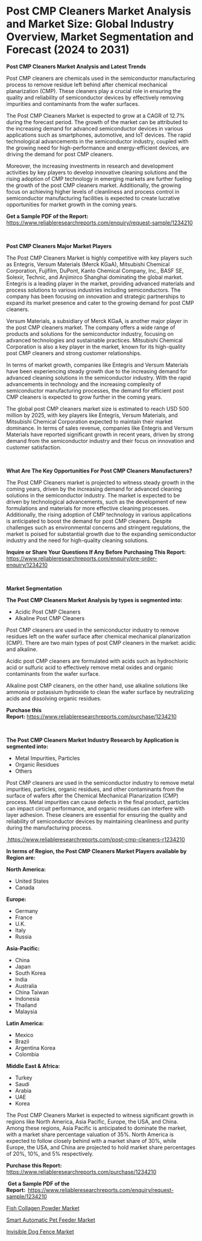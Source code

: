 <p><h1>Post CMP Cleaners Market Analysis and Market Size: Global Industry Overview, Market Segmentation and Forecast (2024 to 2031)</h1></p><p><strong>Post CMP Cleaners Market Analysis and Latest Trends</strong></p>
<p><p>Post CMP cleaners are chemicals used in the semiconductor manufacturing process to remove residue left behind after chemical mechanical planarization (CMP). These cleaners play a crucial role in ensuring the quality and reliability of semiconductor devices by effectively removing impurities and contaminants from the wafer surfaces.</p><p>The Post CMP Cleaners Market is expected to grow at a CAGR of 12.7% during the forecast period. The growth of the market can be attributed to the increasing demand for advanced semiconductor devices in various applications such as smartphones, automotive, and IoT devices. The rapid technological advancements in the semiconductor industry, coupled with the growing need for high-performance and energy-efficient devices, are driving the demand for post CMP cleaners.</p><p>Moreover, the increasing investments in research and development activities by key players to develop innovative cleaning solutions and the rising adoption of CMP technology in emerging markets are further fueling the growth of the post CMP cleaners market. Additionally, the growing focus on achieving higher levels of cleanliness and process control in semiconductor manufacturing facilities is expected to create lucrative opportunities for market growth in the coming years.</p></p>
<p><strong>Get a Sample PDF of the Report:&nbsp;</strong> <a href="https://www.reliableresearchreports.com/enquiry/request-sample/1234210">https://www.reliableresearchreports.com/enquiry/request-sample/1234210</a></p>
<p>&nbsp;</p>
<p><strong>Post CMP Cleaners Major Market Players</strong></p>
<p><p>The Post CMP Cleaners Market is highly competitive with key players such as Entegris, Versum Materials (Merck KGaA), Mitsubishi Chemical Corporation, Fujifilm, DuPont, Kanto Chemical Company, Inc., BASF SE, Solexir, Technic, and Anjimirco Shanghai dominating the global market. Entegris is a leading player in the market, providing advanced materials and process solutions to various industries including semiconductors. The company has been focusing on innovation and strategic partnerships to expand its market presence and cater to the growing demand for post CMP cleaners.</p><p>Versum Materials, a subsidiary of Merck KGaA, is another major player in the post CMP cleaners market. The company offers a wide range of products and solutions for the semiconductor industry, focusing on advanced technologies and sustainable practices. Mitsubishi Chemical Corporation is also a key player in the market, known for its high-quality post CMP cleaners and strong customer relationships.</p><p>In terms of market growth, companies like Entegris and Versum Materials have been experiencing steady growth due to the increasing demand for advanced cleaning solutions in the semiconductor industry. With the rapid advancements in technology and the increasing complexity of semiconductor manufacturing processes, the demand for efficient post CMP cleaners is expected to grow further in the coming years.</p><p>The global post CMP cleaners market size is estimated to reach USD 500 million by 2025, with key players like Entegris, Versum Materials, and Mitsubishi Chemical Corporation expected to maintain their market dominance. In terms of sales revenue, companies like Entegris and Versum Materials have reported significant growth in recent years, driven by strong demand from the semiconductor industry and their focus on innovation and customer satisfaction.</p></p>
<p>&nbsp;</p>
<p><strong>What Are The Key Opportunities For Post CMP Cleaners Manufacturers?</strong></p>
<p><p>The Post CMP Cleaners market is projected to witness steady growth in the coming years, driven by the increasing demand for advanced cleaning solutions in the semiconductor industry. The market is expected to be driven by technological advancements, such as the development of new formulations and materials for more effective cleaning processes. Additionally, the rising adoption of CMP technology in various applications is anticipated to boost the demand for post CMP cleaners. Despite challenges such as environmental concerns and stringent regulations, the market is poised for substantial growth due to the expanding semiconductor industry and the need for high-quality cleaning solutions.</p></p>
<p><strong>Inquire or Share Your Questions If Any Before Purchasing This Report:</strong> <a href="https://www.reliableresearchreports.com/enquiry/pre-order-enquiry/1234210">https://www.reliableresearchreports.com/enquiry/pre-order-enquiry/1234210</a></p>
<p>&nbsp;</p>
<p><strong>Market Segmentation</strong></p>
<p><strong>The Post CMP Cleaners Market Analysis by types is segmented into:</strong></p>
<p><ul><li>Acidic Post CMP Cleaners</li><li>Alkaline Post CMP Cleaners</li></ul></p>
<p><p>Post CMP cleaners are used in the semiconductor industry to remove residues left on the wafer surface after chemical mechanical planarization (CMP). There are two main types of post CMP cleaners in the market: acidic and alkaline.</p><p>Acidic post CMP cleaners are formulated with acids such as hydrochloric acid or sulfuric acid to effectively remove metal oxides and organic contaminants from the wafer surface. </p><p>Alkaline post CMP cleaners, on the other hand, use alkaline solutions like ammonia or potassium hydroxide to clean the wafer surface by neutralizing acids and dissolving organic residues.</p></p>
<p><strong>Purchase this Report:&nbsp;</strong><a href="https://www.reliableresearchreports.com/purchase/1234210">https://www.reliableresearchreports.com/purchase/1234210</a></p>
<p>&nbsp;</p>
<p><strong>The Post CMP Cleaners Market Industry Research by Application is segmented into:</strong></p>
<p><ul><li>Metal Impurities, Particles</li><li>Organic Residues</li><li>Others</li></ul></p>
<p><p>Post CMP cleaners are used in the semiconductor industry to remove metal impurities, particles, organic residues, and other contaminants from the surface of wafers after the Chemical Mechanical Planarization (CMP) process. Metal impurities can cause defects in the final product, particles can impact circuit performance, and organic residues can interfere with layer adhesion. These cleaners are essential for ensuring the quality and reliability of semiconductor devices by maintaining cleanliness and purity during the manufacturing process.</p></p>
<p><a href="https://www.reliableresearchreports.com/post-cmp-cleaners-r1234210">&nbsp;https://www.reliableresearchreports.com/post-cmp-cleaners-r1234210</a></p>
<p><strong>In terms of Region, the Post CMP Cleaners Market Players available by Region are:</strong></p>
<p>
    <p> <strong> North America: </strong>
        <ul>
            <li>United States</li>
            <li>Canada</li>
        </ul>
        </p> 
    <p> <strong> Europe: </strong>
        <ul>
            <li>Germany</li>
            <li>France</li>
            <li>U.K.</li>
            <li>Italy</li>
            <li>Russia</li>
        </ul>
        </p> 
    <p> <strong> Asia-Pacific: </strong>
        <ul>
            <li>China</li>
            <li>Japan</li>
            <li>South Korea</li>
            <li>India</li>
            <li>Australia</li>
            <li>China Taiwan</li>
            <li>Indonesia</li>
            <li>Thailand</li>
            <li>Malaysia</li>
        </ul>
        </p> 
    <p> <strong> Latin America: </strong>
        <ul>
            <li>Mexico</li>
            <li>Brazil</li>
            <li>Argentina Korea</li>
            <li>Colombia</li>
        </ul>
        </p> 
    <p> <strong> Middle East & Africa: </strong>
        <ul>
            <li>Turkey</li>
            <li>Saudi</li>
            <li>Arabia</li>
            <li>UAE</li>
            <li>Korea</li>
        </ul>
    </p>
    </p>
<p><p>The Post CMP Cleaners Market is expected to witness significant growth in regions like North America, Asia Pacific, Europe, the USA, and China. Among these regions, Asia Pacific is anticipated to dominate the market, with a market share percentage valuation of 35%. North America is expected to follow closely behind with a market share of 30%, while Europe, the USA, and China are projected to hold market share percentages of 20%, 10%, and 5% respectively.</p></p>
<p><strong>Purchase this Report: </strong><a href="https://www.reliableresearchreports.com/purchase/1234210">https://www.reliableresearchreports.com/purchase/1234210</a></p>
<p>&nbsp;<strong>Get a Sample PDF of the Report:&nbsp;&nbsp;</strong><a href="https://www.reliableresearchreports.com/enquiry/request-sample/1234210">https://www.reliableresearchreports.com/enquiry/request-sample/1234210</a></p>
<p><strong></strong></p>
<p><p><a href="https://github.com/Bryanturray6576/Market-Research-Report-List-1/blob/main/fish-collagen-powder-market.md">Fish Collagen Powder Market</a></p><p><a href="https://github.com/YashRP12/Market-Research-Report-List-5/blob/main/smart-automatic-pet-feeder-market.md">Smart Automatic Pet Feeder Market</a></p><p><a href="https://github.com/xvyfpyhu18/Market-Research-Report-List-1/blob/main/invisible-dog-fence-market.md">Invisible Dog Fence Market</a></p></p>